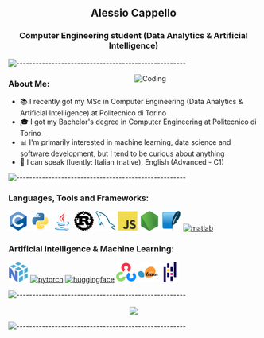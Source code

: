 <h2 align="center">Alessio Cappello</h2>
<h3 align="center">Computer Engineering student (Data Analytics & Artificial Intelligence)</h3>

![-----------------------------------------------------](https://raw.githubusercontent.com/andreasbm/readme/master/assets/lines/solar.png)
<p>

<img align="right"  alt="Coding" width=250 src="https://camo.githubusercontent.com/66263091f4923a33b7f62ba14bf106f14855947ca5d7b9eb65750d00592c733f/68747470733a2f2f692e70696e696d672e636f6d2f6f726967696e616c732f32612f35332f36352f32613533363531613335383136663439393237306438323735666435333138662e676966">

<h3 align="left">About Me:</h3>

* 📚 I recently got my MSc in Computer Engineering (Data Analytics & Artificial Intelligence) at Politecnico di Torino
* 🎓 I got my Bachelor's degree in Computer Engineering at Politecnico di Torino
* 📊 I'm primarily interested in machine learning, data science and software development, but I tend to be curious about anything 
* 💬 I can speak fluently: Italian (native), English (Advanced - C1)
</p>

![-----------------------------------------------------](https://raw.githubusercontent.com/andreasbm/readme/master/assets/lines/solar.png)

<h3 align="left">Languages, Tools and Frameworks:</h3>
<p align="left">
<a href="https://www.cprogramming.com/" target="_blank" rel="noreferrer"> <img src="https://raw.githubusercontent.com/devicons/devicon/master/icons/c/c-original.svg" alt="c" width="40" height="40"/></a>
<a href="https://www.python.org/" target="_blank" rel="noreferrer"> <img src="https://github.com/devicons/devicon/blob/master/icons/python/python-original.svg" alt="python" width="40" height="40"/></a>
<a href="https://www.java.com/en/" target="_blank" rel="noreferrer"> <img src="https://github.com/devicons/devicon/blob/master/icons/java/java-original.svg" alt="java" width="40" height="40"/></a>
<a href="https://www.rust-lang.org/it" target="_blank" rel="noreferrer"><img src="https://github.com/devicons/devicon/blob/master/icons/rust/rust-original.svg" alt="rust" width="40" height="40"/></a> 
<a href="https://www.mysql.com/it/" target="_blank" rel="noreferrer"><img src="https://github.com/devicons/devicon/blob/master/icons/mysql/mysql-original.svg" alt="mysql" width="40" height="40"/></a>
<a href="https://it.wikipedia.org/wiki/JavaScript" target="_blank" rel="noreferrer"><img src="https://github.com/devicons/devicon/blob/master/icons/javascript/javascript-original.svg" alt="javascript" width="40" height="40"/></a>
<a href="https://nodejs.org/en" target="_blank" rel="noreferrer"><img src="https://github.com/devicons/devicon/blob/master/icons/nodejs/nodejs-original.svg" alt="nodejs" width="40" height="40"></a>
<a href="https://www.sqlite.org/" target="_blank" rel="noreferrer"><img src="https://github.com/devicons/devicon/blob/master/icons/sqlite/sqlite-original.svg" alt="sqlite" width="40" height="40"/></a>
<a href="https://www.mathworks.com/" target="_blank" rel="noreferrer"> <img src="https://upload.wikimedia.org/wikipedia/commons/2/21/Matlab_Logo.png" alt="matlab" width="40" height="40"/></a>
</p>

<h3 align="left">Artificial Intelligence & Machine Learning:</h3>
<p align="left">   
<a href="https://numpy.org" target="_blank" rel="noreferrer"> <img src="https://raw.githubusercontent.com/devicons/devicon/master/icons/numpy/numpy-original.svg" alt="numpy" width="40" height="40"/></a>
<a href="https://pytorch.org/" target="_blank" rel="noreferrer"> <img src="https://www.vectorlogo.zone/logos/pytorch/pytorch-icon.svg" alt="pytorch" width="40" height="40"/></a>
<a href="https://huggingface.co/" target="_blank" rel="noreferrer"> <img src="https://cdn.worldvectorlogo.com/logos/huggingface-2.svg" alt="huggingface" width="40" height="40"/></a>
<a href="https://opencv.org/" target="_blank" rel="noreferrer"> <img src="https://github.com/devicons/devicon/blob/master/icons/opencv/opencv-original.svg" alt="opencv" width="40" height="40"/></a>
<a href="https://scikit-learn.org/stable/" target="_blank" rel="noreferrer"> <img src="https://github.com/devicons/devicon/blob/master/icons/scikitlearn/scikitlearn-original.svg" alt="scikit-learn" width="40" height="40"/></a>
<a href="https://pandas.pydata.org/" target="_blank" rel="noreferrer"> <img src="https://github.com/devicons/devicon/blob/master/icons/pandas/pandas-original.svg" alt="pandas" width="40" height="40"/></a>
</p>

![-----------------------------------------------------](https://raw.githubusercontent.com/andreasbm/readme/master/assets/lines/solar.png)

<p align="center">
    <img align="center" src="https://github-readme-stats.vercel.app/api/top-langs?username=alessiocappello2&show_icons=true&locale=en&layout=compact">
</p>

![-----------------------------------------------------](https://raw.githubusercontent.com/andreasbm/readme/master/assets/lines/solar.png)
